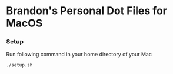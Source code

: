 # Brandon's Personal Dot Files for MacOS

### Setup

Run following command in your home directory of your Mac

`./setup.sh`

